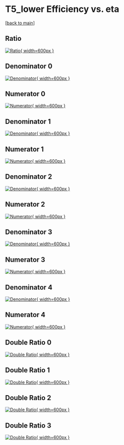 # T5_lower Efficiency vs. eta

[[back to main](./)]



## Ratio

[![Ratio](../mtv/var/T5_lower_xtr_11_1_eff_eta.png){ width=600px }](../mtv/var/T5_lower_xtr_11_1_eff_eta.pdf)

## Denominator 0

[![Denominator](../mtv/den/T5_lower_xtr_11_1_eff_eta_den0.png){ width=600px }](../mtv/den/T5_lower_xtr_11_1_eff_eta_den0.pdf)

## Numerator 0

[![Numerator](../mtv/num/T5_lower_xtr_11_1_eff_eta_num0.png){ width=600px }](../mtv/num/T5_lower_xtr_11_1_eff_eta_num0.pdf)

## Denominator 1

[![Denominator](../mtv/den/T5_lower_xtr_11_1_eff_eta_den1.png){ width=600px }](../mtv/den/T5_lower_xtr_11_1_eff_eta_den1.pdf)

## Numerator 1

[![Numerator](../mtv/num/T5_lower_xtr_11_1_eff_eta_num1.png){ width=600px }](../mtv/num/T5_lower_xtr_11_1_eff_eta_num1.pdf)

## Denominator 2

[![Denominator](../mtv/den/T5_lower_xtr_11_1_eff_eta_den2.png){ width=600px }](../mtv/den/T5_lower_xtr_11_1_eff_eta_den2.pdf)

## Numerator 2

[![Numerator](../mtv/num/T5_lower_xtr_11_1_eff_eta_num2.png){ width=600px }](../mtv/num/T5_lower_xtr_11_1_eff_eta_num2.pdf)

## Denominator 3

[![Denominator](../mtv/den/T5_lower_xtr_11_1_eff_eta_den3.png){ width=600px }](../mtv/den/T5_lower_xtr_11_1_eff_eta_den3.pdf)

## Numerator 3

[![Numerator](../mtv/num/T5_lower_xtr_11_1_eff_eta_num3.png){ width=600px }](../mtv/num/T5_lower_xtr_11_1_eff_eta_num3.pdf)

## Denominator 4

[![Denominator](../mtv/den/T5_lower_xtr_11_1_eff_eta_den4.png){ width=600px }](../mtv/den/T5_lower_xtr_11_1_eff_eta_den4.pdf)

## Numerator 4

[![Numerator](../mtv/num/T5_lower_xtr_11_1_eff_eta_num4.png){ width=600px }](../mtv/num/T5_lower_xtr_11_1_eff_eta_num4.pdf)

## Double Ratio 0

[![Double Ratio](../mtv/ratio/T5_lower_xtr_11_1_eff_eta_ratio0.png){ width=600px }](../mtv/ratio/T5_lower_xtr_11_1_eff_eta_ratio0.pdf)

## Double Ratio 1

[![Double Ratio](../mtv/ratio/T5_lower_xtr_11_1_eff_eta_ratio1.png){ width=600px }](../mtv/ratio/T5_lower_xtr_11_1_eff_eta_ratio1.pdf)

## Double Ratio 2

[![Double Ratio](../mtv/ratio/T5_lower_xtr_11_1_eff_eta_ratio2.png){ width=600px }](../mtv/ratio/T5_lower_xtr_11_1_eff_eta_ratio2.pdf)

## Double Ratio 3

[![Double Ratio](../mtv/ratio/T5_lower_xtr_11_1_eff_eta_ratio3.png){ width=600px }](../mtv/ratio/T5_lower_xtr_11_1_eff_eta_ratio3.pdf)

